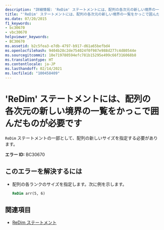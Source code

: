 ```yaml
---
description: "詳細情報: 'ReDim' ステートメントには、配列の各次元の新しい境界の一覧をかっこで囲んだものが必要です"
title: "'ReDim' ステートメントには、配列の各次元の新しい境界の一覧をかっこで囲んだものが必要です"
ms.date: 07/20/2015
f1_keywords:
- bc30670
- vbc30670
helpviewer_keywords:
- BC30670
ms.assetid: b2c5fea3-e7db-4797-b917-d61a65befbd4
ms.openlocfilehash: 9404b28c2de754024f0f987e988d277c4d80544e
ms.sourcegitcommit: 10e719780594efc781b15295e499c66f316068b8
ms.translationtype: HT
ms.contentlocale: ja-JP
ms.lasthandoff: 02/14/2021
ms.locfileid: "100458409"
---
```

# <a name="redim-statements-require-a-parenthesized-list-of-the-new-bounds-of-each-dimension-of-the-array"></a>'ReDim' ステートメントには、配列の各次元の新しい境界の一覧をかっこで囲んだものが必要です

`ReDim` ステートメントの一部として、配列の新しいサイズを指定する必要があります。  
  
 **エラー ID:** BC30670  
  
## <a name="to-correct-this-error"></a>このエラーを解決するには  
  
- 配列の各ランクのサイズを指定します。次に例を示します。  
  
    ```vb  
    ReDim arr(5, 6)  
    ```  
  
## <a name="see-also"></a>関連項目

- [ReDim ステートメント](../language-reference/statements/redim-statement.md)
